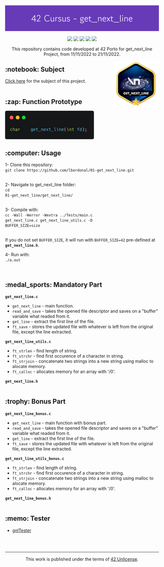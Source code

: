 <p align="center">
  <img src="https://github.com/lbordonal/lbordonal/blob/main/.images/42_Cursus_-_get_next_line.png">
</p>

<p align="center">
	<img src="https://img.shields.io/badge/score-125%20%2F%20100%20%E2%98%85-9cf?style=for-the-badge" />
	<img src="https://img.shields.io/github/languages/code-size/lbordonal/01-get_next_line?style=for-the-badge" />
	<img src="https://img.shields.io/github/languages/count/lbordonal/01-get_next_line?style=for-the-badge" />
	<img src="https://img.shields.io/github/languages/top/lbordonal/01-get_next_line?style=for-the-badge" />
	<img src="https://img.shields.io/github/last-commit/lbordonal/01-get_next_line?style=for-the-badge" />
</p>

<p align="center">
This repository contains code developed at 42 Porto for get_next_line Project, from 11/11/2022 to 21/11/2022.
</p>


<img src="https://github.com/lbordonal/lbordonal/blob/main/.42_badges/get_next_linem.png" align="right" />
<h2>
	 :notebook: Subject
</h2>
<a href="https://github.com/lbordonal/01-get_next_line/blob/main/Subject/en.subject.pdf">Click here</a> for the subject of this project.
<br /><br />


<h2 align="left">
	:zap: Function Prototype
</h2>

<p align="left">
  <img src="https://github.com/lbordonal/lbordonal/blob/main/.images/get_next_line_function.png">
</p>

<h2 align="left">
	:computer: Usage
</h2>
1- Clone this repository: </br>
<code>git clone https://github.com/lbordonal/01-get_next_line.git</code> </br></br>

2- Navigate to get_next_line folder: </br>
<code>cd 01-get_next_line/get_next_line/</code><br /><br />

3- Compile with: </br>
<code>cc -Wall -Werror -Wextra ../Tests/main.c get_next_line.c get_next_line_utils.c -D BUFFER_SIZE=size</code><br /><br />

If you do not set ```BUFFER_SIZE```, it will run with ```BUFFER_SIZE=42``` pre-defined at **`get_next_line.h`**.

4- Run with: </br>
<code>./a.out</code>

<br />

<h2 align="left">
	:medal_sports: Mandatory Part
</h2>

**`get_next_line.c`**

* `get_next_line`	- main function.
* `read_and_save`	- takes the opened file descriptor and saves on a "buffer" variable what readed from it.
* `get_line`		- extract the first line of the file.
* `ft_save`		- stores the updated file with whatever is left from the original file, except the line extracted.

**`get_next_line_utils.c`**

* `ft_strlen`		- find length of string.
* `ft_strchr`		- find first occurence of a character in string.
* `ft_strjoin`		- concatenate two strings into a new string using malloc to alocate memory.
* `ft_calloc`		- allocates memory for an array with '/0'.

**`get_next_line.h`**
<br /><br />

<h2 align="left">
	:trophy: Bonus Part
</h2>

**`get_next_line_bonus.c`**

* `get_next_line`	- main function with bonus part.
* `read_and_save`	- takes the opened file descriptor and saves on a "buffer" variable what readed from it.
* `get_line`		- extract the first line of the file.
* `ft_save`		- stores the updated file with whatever is left from the original file, except the line extracted.

**`get_next_line_utils_bonus.c`**

* `ft_strlen`		- find length of string.
* `ft_strchr`		- find first occurence of a character in string.
* `ft_strjoin`		- concatenate two strings into a new string using malloc to alocate memory.
* `ft_calloc`		- allocates memory for an array with '/0'.

**`get_next_line_bonus.h`**
</br><br />

<h2 align="left">
	:memo: Tester
</h2>

- [gnlTester][1]

[1]: https://github.com/Tripouille/gnlTester


<br />
<br />
<hr/>
<p align="center">
This work is published under the terms of <a href="https://github.com/gcamerli/42unlicense">42 Unlicense</a>.
</p>
